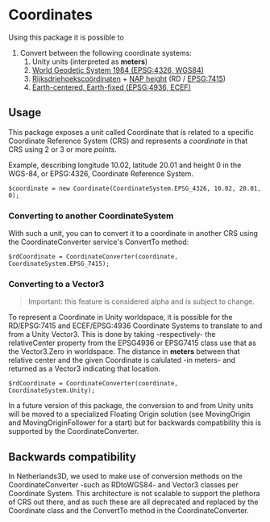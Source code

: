 ﻿Coordinates
===========

Using this package it is possible to 

1. Convert between the following coordinate systems:
   1. Unity units (interpreted as **meters**)
   2. [World Geodetic System 1984 (EPSG:4326, WGS84)](https://nl.wikipedia.org/wiki/WGS_84)
   3. [Rijksdriehoekscoördinaten](https://nl.wikipedia.org/wiki/Rijksdriehoeksco%C3%B6rdinaten) + [NAP height](https://en.wikipedia.org/wiki/Amsterdam_Ordnance_Datum) (RD / [EPSG:7415](https://epsg.io/7415))
   4. [Earth-centered, Earth-fixed (EPSG:4936, ECEF)](https://en.wikipedia.org/wiki/Earth-centered,_Earth-fixed_coordinate_system)

## Usage

This package exposes a unit called Coordinate that is related to a specific Coordinate Reference System (CRS)
and represents a _coordinate_ in that CRS using 2 or 3 or more _points_.

Example, describing longitude 10.02, latitude 20.01 and height 0 in the WGS-84, or EPSG:4326, Coordinate
Reference System.

```
$coordinate = new Coordinate(CoordinateSystem.EPSG_4326, 10.02, 20.01, 0);
```

### Converting to another CoordinateSystem

With such a unit, you can to convert it to a coordinate in another CRS using the CoordinateConverter
service's ConvertTo method:

```
$rdCoordinate = CoordinateConverter(coordinate, CoordinateSystem.EPSG_7415);
```

### Converting to a Vector3

> Important: this feature is considered alpha and is subject to change.

To represent a Coordinate in Unity worldspace, it is possible for the RD/EPSG:7415 and ECEF/EPSG:4936 Coordinate Systems
to translate to and from a Unity Vector3. This is done by taking -respectively- the relativeCenter property from the 
EPSG4936 or EPSG7415 class use that as the Vector3.Zero in worldspace. The distance in **meters** between that relative 
center and the given Coordinate is calulated -in meters- and returned as a Vector3 indicating that location.

```
$rdCoordinate = CoordinateConverter(coordinate, CoordinateSystem.Unity);
```

In a future version of this package, the conversion to and from Unity units will be moved to a specialized Floating 
Origin solution (see MovingOrigin and MovingOriginFollower for a start) but for backwards compatibility this is 
supported by the CoordinateConverter.

## Backwards compatibility

In Netherlands3D, we used to make use of conversion methods on the CoordinateConverter -such as RDtoWGS84- and
Vector3 classes per Coordinate System. This architecture is not scalable to support the plethora of CRS out there,
and as such these are all deprecated and replaced by the Coordinate class and the ConvertTo method in the 
CoordinateConverter.